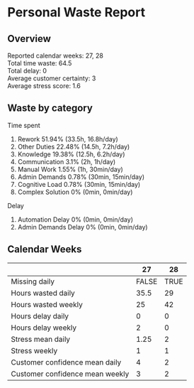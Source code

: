 # Personal Waste Report

## Overview

Reported calendar weeks: 27, 28  
Total time waste: 64.5  
Total delay: 0  
Average customer certainty: 3  
Average stress score: 1.6  

## Waste by category

Time spent
  1. Rework 51.94% (33.5h, 16.8h/day)
  2. Other Duties 22.48% (14.5h, 7.2h/day)
  3. Knowledge 19.38% (12.5h, 6.2h/day)
  4. Communication 3.1% (2h, 1h/day)
  5. Manual Work 1.55% (1h, 30min/day)
  6. Admin Demands 0.78% (30min, 15min/day)
  7. Cognitive Load 0.78% (30min, 15min/day)
  8. Complex Solution 0% (0min, 0min/day)

Delay
  1. Automation Delay 0% (0min, 0min/day)
  2. Admin Demands Delay 0% (0min, 0min/day)

## Calendar Weeks

|  | 27 | 28 | 
|---|---|---|
| Missing daily | FALSE | TRUE | 
| Hours wasted daily | 35.5 | 29 | 
| Hours wasted weekly | 25 | 42 | 
| Hours delay daily | 0 | 0 | 
| Hours delay weekly | 2 | 0 | 
| Stress mean daily | 1.25 | 2 | 
| Stress weekly | 1 | 1 | 
| Customer confidence mean daily | 4 | 2 | 
| Customer confidence mean weekly | 3 | 2 | 

